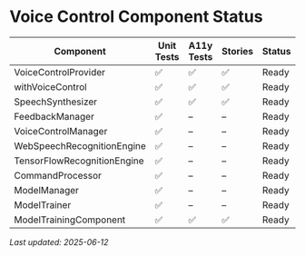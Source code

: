 # Voice Control Component Status

| Component | Unit Tests | A11y Tests | Stories | Status |
|-----------|-----------|-----------|---------|--------|
| VoiceControlProvider | ✅ | ✅ | ✅ | Ready |
| withVoiceControl | ✅ | ✅ | ✅ | Ready |
| SpeechSynthesizer | ✅ | ✅ | ✅ | Ready |
| FeedbackManager | ✅ | – | – | Ready |
| VoiceControlManager | ✅ | – | – | Ready |
| WebSpeechRecognitionEngine | ✅ | – | – | Ready |
| TensorFlowRecognitionEngine | ✅ | – | – | Ready |
| CommandProcessor | ✅ | – | – | Ready |
| ModelManager | ✅ | – | – | Ready |
| ModelTrainer | ✅ | – | – | Ready |
| ModelTrainingComponent | ✅ | ✅ | ✅ | Ready |

_Last updated: 2025-06-12_
